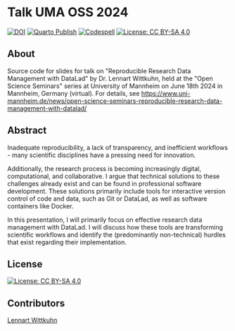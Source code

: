 # Talk UMA OSS 2024

[![DOI](https://zenodo.org/badge/DOI/10.5281/zenodo.10844705.svg)](https://doi.org/10.5281/zenodo.10844705)
[![Quarto Publish](https://github.com/lnnrtwttkhn/talk-uma-oss-2024/actions/workflows/publish.yml/badge.svg)](https://github.com/lnnrtwttkhn/talk-uma-oss-2024/actions/workflows/publish.yml)
[![Codespell](https://github.com/lnnrtwttkhn/talk-uma-oss-2024/actions/workflows/codespell.yml/badge.svg)](https://github.com/lnnrtwttkhn/talk-uma-oss-2024/actions/workflows/codespell.yml)
[![License: CC BY-SA 4.0](https://img.shields.io/badge/License-CC_BY_SA_4.0-lightgrey.svg)](https://creativecommons.org/licenses/by-sa/4.0/)

## About

Source code for slides for talk on "Reproducible Research Data Management with DataLad" by Dr. Lennart Wittkuhn, held at the "Open Science Seminars" series at University of Mannheim on June 18th 2024 in Mannheim, Germany (virtual).
For details, see <https://www.uni-mannheim.de/news/open-science-seminars-reproducible-research-data-management-with-datalad/>

## Abstract

Inadequate reproducibility, a lack of transparency, and inefficient workflows - many scientific disciplines have a pressing need for innovation.

Additionally, the research process is becoming increasingly digital, computational, and collaborative.
I argue that technical solutions to these challenges already exist and can be found in professional software development.
These solutions primarily include tools for interactive version control of code and data, such as Git or DataLad, as well as software containers like Docker.

In this presentation, I will primarily focus on effective research data management with DataLad.
I will discuss how these tools are transforming scientific workflows and identify the (predominantly non-technical) hurdles that exist regarding their implementation.

## License

[![License: CC BY-SA 4.0](https://img.shields.io/badge/License-CC_BY_SA_4.0-lightgrey.svg)](https://creativecommons.org/licenses/by-sa/4.0/)

## Contributors

[Lennart Wittkuhn](mailto:lennart.wittkuhn@uni-hamburg.de)
